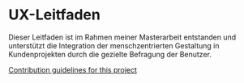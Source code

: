 # UX-Leitfaden
Dieser Leitfaden ist im Rahmen meiner Masterarbeit entstanden und unterstützt die Integration der menschzentrierten Gestaltung in Kundenprojekten durch die gezielte Befragung der Benutzer.

[Contribution guidelines for this project](docs/Leitfaden.xlsx)
